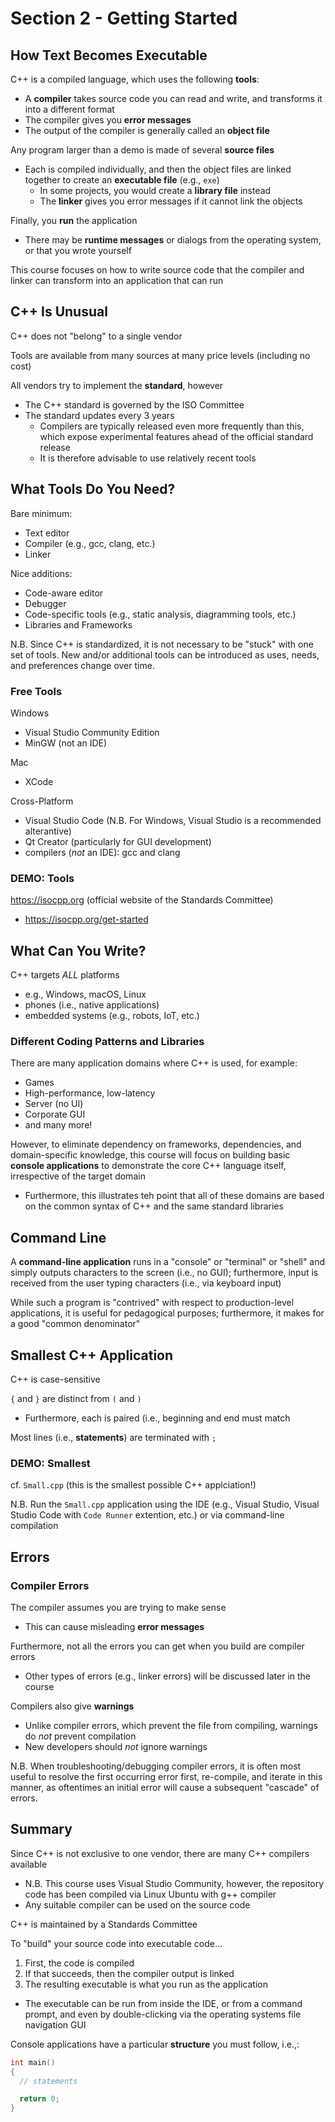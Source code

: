 # Section 2 - Getting Started

## How Text Becomes Executable

C++ is a compiled language, which uses the following **tools**:
* A **compiler** takes source code you can read and write, and transforms it into a different format
* The compiler gives you **error messages**
* The output of the compiler is generally called an **object file**

Any program larger than a demo is made of several **source files**
* Each is compiled individually, and then the object files are linked together to create an **executable file** (e.g., `exe`)
    * In some projects, you would create a **library file** instead
    * The **linker** gives you error messages if it cannot link the objects

Finally, you **run** the application
  * There may be **runtime messages** or dialogs from the operating system, or that you wrote yourself

This course focuses on how to write source code that the compiler and linker can transform into an application that can run

## C++ Is Unusual

C++ does not "belong" to a single vendor

Tools are available from many sources at many price levels (including no cost)

All vendors try to implement the **standard**, however
  * The C++ standard is governed by the ISO Committee
  * The standard updates every 3 years
    * Compilers are typically released even more frequently than this, which expose experimental features ahead of the official standard release
    * It is therefore advisable to use relatively recent tools

## What Tools Do You Need?

Bare minimum:
  * Text editor
  * Compiler (e.g., gcc, clang, etc.)
  * Linker

Nice additions:
  * Code-aware editor
  * Debugger
  * Code-specific tools (e.g., static analysis, diagramming tools, etc.)
  * Libraries and Frameworks

N.B. Since C++ is standardized, it is not necessary to be "stuck" with one set of tools. New and/or additional tools can be introduced as uses, needs, and preferences change over time.

### Free Tools

Windows
  * Visual Studio Community Edition
  * MinGW (not an IDE)

Mac
  * XCode

Cross-Platform
  * Visual Studio Code (N.B. For Windows, Visual Studio is a recommended alterantive)
  * Qt Creator (particularly for GUI development)
  * compilers (*not* an IDE): gcc and clang

### DEMO: Tools

https://isocpp.org (official website of the Standards Committee)
  * https://isocpp.org/get-started

## What Can You Write?

C++ targets *ALL* platforms
  * e.g., Windows, macOS, Linux
  * phones (i.e., native applications)
  * embedded systems (e.g., robots, IoT, etc.)

### Different Coding Patterns and Libraries

There are many application domains where C++ is used, for example:
  * Games
  * High-performance, low-latency
  * Server (no UI)
  * Corporate GUI
  * and many more!

However, to eliminate dependency on frameworks, dependencies, and domain-specific knowledge, this course will focus on building basic **console applications** to demonstrate the core C++ language itself, irrespective of the target domain
  * Furthermore, this illustrates teh point that all of these domains are based on the common syntax of C++ and the same standard libraries

## Command Line

A **command-line application** runs in a "console" or "terminal" or "shell" and simply outputs characters to the screen (i.e., no GUI); furthermore, input is received from the user typing characters (i.e., via keyboard input)

While such a program is "contrived" with respect to production-level applications, it is useful for pedagogical purposes; furthermore, it makes for a good "common denominator"

## Smallest C++ Application

C++ is case-sensitive

`{` and `}` are distinct from `(` and `)`
  * Furthermore, each is paired (i.e., beginning and end must match

Most lines (i.e., **statements**) are terminated with `;`

### DEMO: Smallest

cf. `Small.cpp` (this is the smallest possible C++ applciation!)

N.B. Run the `Small.cpp` application using the IDE (e.g., Visual Studio, Visual Studio Code with `Code Runner` extention, etc.) or via command-line compilation

## Errors

### Compiler Errors

The compiler assumes you are trying to make sense
  * This can cause misleading **error messages**

Furthermore, not all the errors you can get when you build are compiler errors
  * Other types of errors (e.g., linker errors) will be discussed later in the course

Compilers also give **warnings**
  * Unlike compiler errors, which prevent the file from compiling, warnings do *not* prevent compilation
  * New developers should *not* ignore warnings

N.B. When troubleshooting/debugging compiler errors, it is often most useful to resolve the first occurring error first, re-compile, and iterate in this manner, as oftentimes an initial error will cause a subsequent "cascade" of errors.

## Summary

Since C++ is not exclusive to one vendor, there are many C++ compilers available
  * N.B. This course uses Visual Studio Community, however, the repository code has been compiled via Linux Ubuntu with g++ compiler
  * Any suitable compiler can be used on the source code

C++ is maintained by a Standards Committee

To "build" your source code into executable code...
1. First, the code is compiled
2. If that succeeds, then the compiler output is linked
3. The resulting executable is what you run as the application
  * The executable can be run from inside the IDE, or from a command prompt, and even by double-clicking via the operating systems file navigation GUI

Console applications have a particular **structure** you must follow, i.e.,:
```cpp
int main()
{
  // statements

  return 0;
}
```

